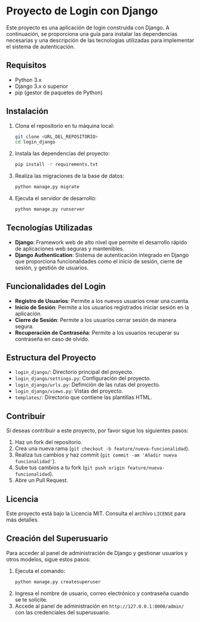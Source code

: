 # Proyecto de Login con Django

Este proyecto es una aplicación de login construida con Django. A continuación, se proporciona una guía para instalar las dependencias necesarias y una descripción de las tecnologías utilizadas para implementar el sistema de autenticación.

## Requisitos

- Python 3.x
- Django 3.x o superior
- pip (gestor de paquetes de Python)

## Instalación

1. Clona el repositorio en tu máquina local:
    ```bash
    git clone <URL_DEL_REPOSITORIO>
    cd login_django
    ```

2. Instala las dependencias del proyecto:
    ```bash
    pip install -r requirements.txt
    ```

3. Realiza las migraciones de la base de datos:
    ```bash
    python manage.py migrate
    ```

4. Ejecuta el servidor de desarrollo:
    ```bash
    python manage.py runserver
    ```

## Tecnologías Utilizadas

- **Django**: Framework web de alto nivel que permite el desarrollo rápido de aplicaciones web seguras y mantenibles.
- **Django Authentication**: Sistema de autenticación integrado en Django que proporciona funcionalidades como el inicio de sesión, cierre de sesión, y gestión de usuarios.

## Funcionalidades del Login

- **Registro de Usuarios**: Permite a los nuevos usuarios crear una cuenta.
- **Inicio de Sesión**: Permite a los usuarios registrados iniciar sesión en la aplicación.
- **Cierre de Sesión**: Permite a los usuarios cerrar sesión de manera segura.
- **Recuperación de Contraseña**: Permite a los usuarios recuperar su contraseña en caso de olvido.

## Estructura del Proyecto

- `login_django/`: Directorio principal del proyecto.
- `login_django/settings.py`: Configuración del proyecto.
- `login_django/urls.py`: Definición de las rutas del proyecto.
- `login_django/views.py`: Vistas del proyecto.
- `templates/`: Directorio que contiene las plantillas HTML.

## Contribuir

Si deseas contribuir a este proyecto, por favor sigue los siguientes pasos:

1. Haz un fork del repositorio.
2. Crea una nueva rama (`git checkout -b feature/nueva-funcionalidad`).
3. Realiza tus cambios y haz commit (`git commit -am 'Añadir nueva funcionalidad'`).
4. Sube tus cambios a tu fork (`git push origin feature/nueva-funcionalidad`).
5. Abre un Pull Request.

## Licencia

Este proyecto está bajo la Licencia MIT. Consulta el archivo `LICENSE` para más detalles.

## Creación del Superusuario

Para acceder al panel de administración de Django y gestionar usuarios y otros modelos, sigue estos pasos:

1. Ejecuta el comando:
    ```bash
    python manage.py createsuperuser
    ```
2. Ingresa el nombre de usuario, correo electrónico y contraseña cuando se te solicite.
3. Accede al panel de administración en `http://127.0.0.1:8000/admin/` con las credenciales del superusuario.
